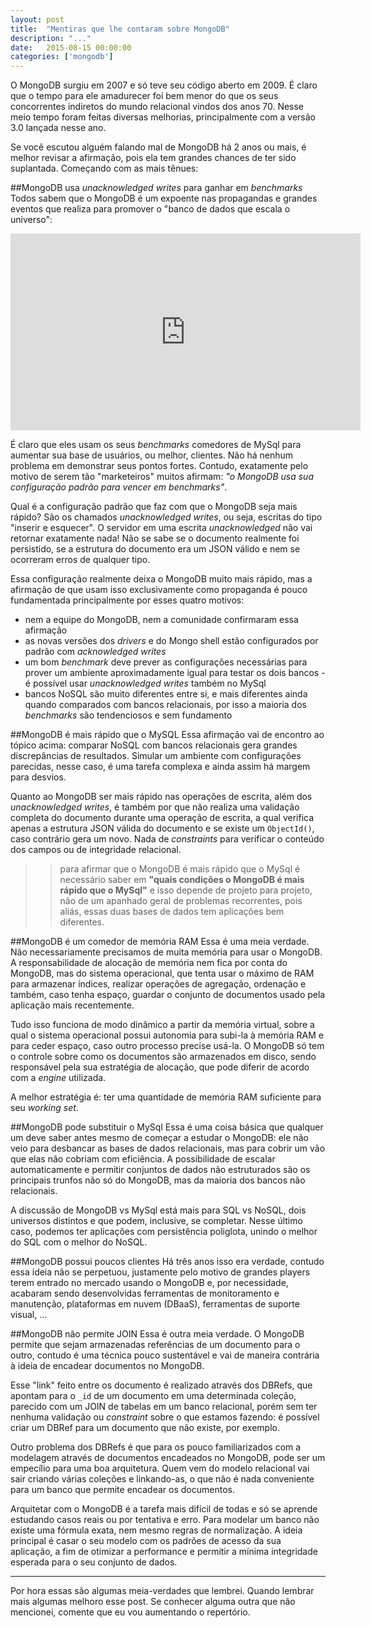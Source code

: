 ```yaml
---
layout: post
title:  "Mentiras que lhe contaram sobre MongoDB"
description: "..."
date:   2015-08-15 00:00:00
categories: ['mongodb']
---
```


O MongoDB surgiu em 2007 e só teve seu código aberto em 2009. É claro que o tempo para ele amadurecer foi bem menor do que os seus concorrentes indiretos do mundo relacional vindos dos anos 70. Nesse meio tempo foram feitas diversas melhorias, principalmente com a versão 3.0 lançada nesse ano.

Se você escutou alguém falando mal de MongoDB há 2 anos ou mais, é melhor revisar a afirmação, pois ela tem grandes chances de ter sido suplantada. Começando com as mais tênues:

##MongoDB usa *unacknowledged writes* para ganhar em *benchmarks*
Todos sabem que o MongoDB é um expoente nas propagandas e grandes eventos que realiza para promover o "banco de dados que escala o universo":

<iframe width="560" height="315" src="https://www.youtube.com/embed/3MNIrKlQp2E" frameborder="0" allowfullscreen></iframe>

É claro que eles usam os seus *benchmarks* comedores de MySql para aumentar sua base de usuários, ou melhor, clientes. Não há nenhum problema em demonstrar seus pontos fortes. Contudo, exatamente pelo motivo de serem tão "marketeiros" muitos afirmam: *"o MongoDB usa sua configuração padrão para vencer em benchmarks"*.

Qual é a configuração padrão que faz com que o MongoDB seja mais rápido? São os chamados *unacknowledged writes*, ou seja, escritas do tipo "inserir e esquecer". O servidor em uma escrita *unacknowledged* não vai retornar exatamente nada! Não se sabe se o documento realmente foi persistido, se a estrutura do documento era um JSON válido e nem se ocorreram erros de qualquer tipo.

Essa configuração realmente deixa o MongoDB muito mais rápido, mas a afirmação de que usam isso exclusivamente como propaganda é pouco fundamentada principalmente por esses quatro motivos:

* nem a equipe do MongoDB, nem a comunidade confirmaram essa afirmação
* as novas versões dos *drivers* e do Mongo shell estão configurados por padrão com *acknowledged writes*
* um bom *benchmark* deve prever as configurações necessárias para prover um ambiente aproximadamente igual para testar os dois bancos - é possível usar *unacknowledged writes* também no MySql
* bancos NoSQL são muito diferentes entre si, e mais diferentes ainda quando comparados com bancos relacionais, por isso a maioria dos *benchmarks* são tendenciosos e sem fundamento

##MongoDB é mais rápido que o MySQL
Essa afirmação vai de encontro ao tópico acima: comparar NoSQL com bancos relacionais gera grandes discrepâncias de resultados. Simular um ambiente com configurações parecidas, nesse caso, é uma tarefa complexa e ainda assim há margem para desvios.

Quanto ao MongoDB ser mais rápido nas operações de escrita, além dos *unacknowledged writes*, é também por que não realiza uma validação completa do documento durante uma operação de escrita, a qual verifica apenas a estrutura JSON válida do documento e se existe um `ObjectId()`, caso contrário gera um novo. Nada de *constraints* para verificar o conteúdo dos campos ou de integridade relacional.

>> para afirmar que o MongoDB é mais rápido que o MySql é necessário saber em
**"quais condições o MongoDB é mais rápido que o MySql"** e isso depende de projeto para projeto, não de um apanhado geral de problemas recorrentes, pois aliás, essas duas bases de dados tem aplicações bem diferentes.

##MongoDB é um comedor de memória RAM
Essa é uma meia verdade. Não necessariamente precisamos de muita memória para usar o MongoDB. A responsabilidade de alocação de memória nem fica por conta do MongoDB, mas do sistema operacional, que tenta usar o máximo de RAM para armazenar índices, realizar operações de agregação, ordenação e também, caso tenha espaço, guardar o conjunto de documentos usado pela aplicação mais recentemente.

Tudo isso funciona de modo dinâmico a partir da memória virtual, sobre a qual o sistema operacional possui autonomia para subi-la à memória RAM e para ceder espaço, caso outro processo precise usá-la. O MongoDB só tem o controle sobre como os documentos são armazenados em disco, sendo responsável pela sua estratégia de alocação, que pode diferir de acordo com a *engine* utilizada.

A melhor estratégia é: ter uma quantidade de memória RAM suficiente para seu *working set*.

##MongoDB pode substituir o MySql
Essa é uma coisa básica que qualquer um deve saber antes mesmo de começar a estudar o MongoDB: ele não veio para desbancar as bases de dados relacionais, mas para cobrir um vão que elas não cobriam com eficiência. A possibilidade de escalar automaticamente e permitir conjuntos de dados não estruturados são os principais trunfos não só do MongoDB, mas da maioria dos bancos não relacionais.

A discussão de MongoDB vs MySql está mais para SQL vs NoSQL, dois universos  distintos e que podem, inclusive, se completar. Nesse último caso, podemos ter aplicações com persistência poliglota, unindo o melhor do SQL com o melhor do NoSQL.

##MongoDB possui poucos clientes
Há três anos isso era verdade, contudo essa ideia não se perpetuou, justamente pelo motivo de grandes players terem entrado no mercado usando o MongoDB e, por necessidade, acabaram sendo desenvolvidas ferramentas de monitoramento e manutenção, plataformas em nuvem (DBaaS), ferramentas de suporte visual, ...

##MongoDB não permite JOIN
Essa é outra meia verdade. O MongoDB permite que sejam armazenadas referências de um documento para o outro, contudo é uma técnica pouco sustentável e vai de maneira contrária à ideia de encadear documentos no MongoDB.

Esse "link" feito entre os documento é realizado através dos DBRefs, que apontam para o `_id` de um documento em uma determinada coleção, parecido com um JOIN de tabelas em um banco relacional, porém sem ter nenhuma validação ou *constraint* sobre o que estamos fazendo: é possível criar um DBRef para um documento que não existe, por exemplo.

Outro problema dos DBRefs é que para os pouco familiarizados com a modelagem através de documentos encadeados no MongoDB, pode ser um empecílio para uma boa arquitetura. Quem vem do modelo relacional vai sair criando várias coleções e linkando-as, o que não é nada conveniente para um banco que permite encadear os documentos.

Arquitetar com o MongoDB é a tarefa mais difícil de todas e só se aprende estudando casos reais ou por tentativa e erro. Para modelar um banco não existe uma fórmula exata, nem mesmo regras de normalização. A ideia principal é casar o seu modelo com os padrões de acesso da sua aplicação, a fim de otimizar a performance e permitir a mínima integridade esperada para o seu conjunto de dados.

<hr/>

Por hora essas são algumas meia-verdades que lembrei. Quando lembrar mais algumas melhoro esse post. Se conhecer alguma outra que não mencionei, comente que eu vou aumentando o repertório.
